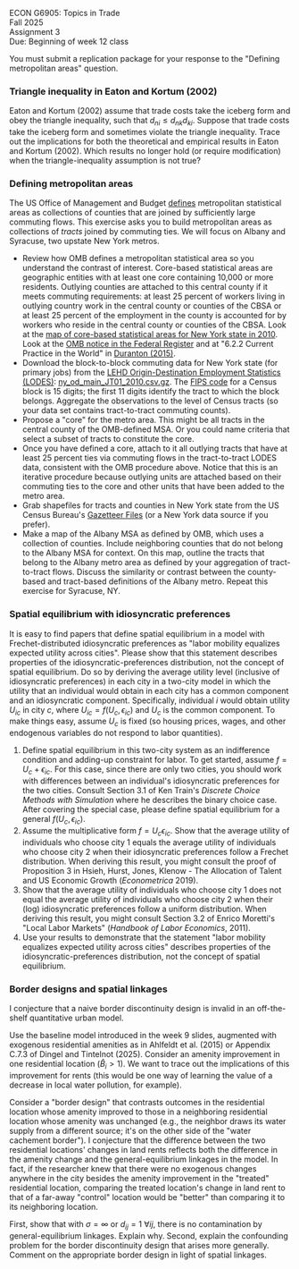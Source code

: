 ECON G6905: Topics in Trade\
Fall 2025\
Assignment 3\
Due: Beginning of week 12 class

You must submit a replication package for your response to the "Defining metropolitan areas" question.

### Triangle inequality in Eaton and Kortum (2002)

Eaton and Kortum (2002) assume that trade costs take the iceberg form and obey the triangle inequality,
such that $d_{ni} \leq d_{nk} d_{ki}$.
Suppose that trade costs take the iceberg form and sometimes violate the triangle inequality.
Trace out the implications for both the theoretical and empirical results in Eaton and Kortum (2002).
Which results no longer hold (or require modification) when the triangle-inequality assumption is not true?

### Defining metropolitan areas

The US Office of Management and Budget [defines](https://www.census.gov/programs-surveys/metro-micro/about/omb-standards/2010.html) metropolitan statistical areas as collections of counties that are joined by sufficiently large commuting flows.
This exercise asks you to build metropolitan areas as collections of *tracts* joined by commuting ties.
We will focus on Albany and Syracuse, two upstate New York metros.

- Review how OMB defines a metropolitan statistical area so you understand the contrast of interest.
Core-based statistical areas are geographic entities with at least one core containing 10,000 or more residents.
Outlying counties are attached to this central county if it meets commuting requirements: 
at least 25 percent of workers living in outlying country work in the central county or counties of the CBSA
or
at least 25 percent of the employment in the county is accounted for by workers who reside in the central county or counties of the CBSA.
Look at the [map of core-based statistical areas for New York state in 2010](https://www2.census.gov/geo/maps/metroarea/stcbsa_pg/Dec2009/cbsa2009_NY.pdf).
Look at the [OMB notice in the Federal Register](https://www.govinfo.gov/content/pkg/FR-2010-06-28/pdf/2010-15605.pdf) and at "6.2.2 Current Practice in the World" in [Duranton (2015)](https://ideas.repec.org/h/spr/advchp/978-4-431-55390-8_6.html).
- Download the block-to-block commuting data for New York state (for primary jobs) from the [LEHD Origin-Destination Employment Statistics (LODES)](https://lehd.ces.census.gov/data/): [
ny_od_main_JT01_2010.csv.gz](https://lehd.ces.census.gov/data/lodes/LODES8/ny/od/ny_od_main_JT00_2010.csv.gz). 
The [FIPS code](https://www.census.gov/programs-surveys/geography/guidance/geo-identifiers.html) for a Census block is 15 digits; the first 11 digits identify the tract to which the block belongs.
Aggregate the observations to the level of Census tracts (so your data set contains tract-to-tract commuting counts).
- Propose a "core" for the metro area.
This might be all tracts in the central county of the OMB-defined MSA.
Or you could name criteria that select a subset of tracts to constitute the core.
- Once you have defined a core, attach to it all outlying tracts that have at least 25 percent ties via commuting flows in the tract-to-tract LODES data, consistent with the OMB procedure above.
Notice that this is an iterative procedure because outlying units are attached based on their commuting ties to the core and other units that have been added to the metro area.
- Grab shapefiles for tracts and counties in New York state from the US Census Bureau's [Gazetteer Files](https://www.census.gov/geographies/reference-files/time-series/geo/gazetteer-files.html) (or a New York data source if you prefer).
- Make a map of the Albany MSA as defined by OMB, which uses a collection of counties.
Include neighboring counties that do not belong to the Albany MSA for context.
On this map, outline the tracts that belong to the Albany metro area as defined by your aggregation of tract-to-tract flows.
Discuss the similarity or contrast between the county-based and tract-based definitions of the Albany metro.
Repeat this exercise for Syracuse, NY.

### Spatial equilibrium with idiosyncratic preferences

It is easy to find papers that define spatial equilibrium in a model with Frechet-distributed idiosyncratic preferences as "labor mobility equalizes expected utility across cities".
Please show that this statement describes properties of the idiosyncratic-preferences distribution, not the concept of spatial equilibrium.
Do so by deriving the average utility level (inclusive of idiosyncratic preferences) in each city in a two-city model in which the utility that an individual would obtain in each city has a common component and an idiosyncratic component.
Specifically,
individual $i$ would obtain utility $U_{ic}$ in city $c$, where $U_{ic} = f(U_c,\epsilon_{ic})$ and $U_c$ is the common component.
To make things easy, assume $U_c$ is fixed (so housing prices, wages, and other endogenous variables do not respond to labor quantities).
1. Define spatial equilibrium in this two-city system as an indifference condition and adding-up constraint for labor. To get started, assume $f = U_c + \epsilon_{ic}$. For this case, since there are only two cities, you should work with differences between an individual's idiosyncratic preferences for the two cities. Consult Section 3.1 of Ken Train's *Discrete Choice Methods with Simulation* where he describes the binary choice case. After covering the special case, please define spatial equilibrium for a general $f(U_c,\epsilon_{ic})$.
2. Assume the multiplicative form $f = U_c \epsilon_{ic}$. Show that the average utility of individuals who choose city 1 equals the average utility of individuals who choose city 2 when their idiosyncratic preferences follow a Frechet distribution.
When deriving this result, you might consult the proof of Proposition 3 in Hsieh, Hurst, Jones, Klenow - The Allocation of Talent and US Economic Growth (*Econometrica* 2019).
3. Show that the average utility of individuals who choose city 1 does not equal the average utility of individuals who choose city 2 when their (log) idiosyncratic preferences follow a uniform distribution.
When deriving this result, you might consult Section 3.2 of Enrico Moretti's "Local Labor Markets" (*Handbook of Labor Economics*, 2011).
4. Use your results to demonstrate that the statement "labor mobility equalizes expected utility across cities" describes properties of the idiosyncratic-preferences distribution, not the concept of spatial equilibrium.


### Border designs and spatial linkages

I conjecture that a naive border discontinuity design is invalid in an off-the-shelf quantitative urban model.

Use the baseline model introduced in the week 9 slides, augmented with exogenous residential amenities as in Ahlfeldt et al. (2015) or Appendix C.7.3 of Dingel and Tintelnot (2025).
Consider an amenity improvement in one residential location ($\hat{B}_{i} > 1$).
We want to trace out the implications of this improvement for rents (this would be one way of learning the value of a decrease in local water pollution, for example).

Consider a "border design" that contrasts outcomes in the residential location whose amenity improved to those in a neighboring residential location whose amenity was unchanged (e.g., the neighbor draws its water supply from a different source; it's on the other side of the "water cachement border").
I conjecture that the difference between the two residential locations' changes in land rents reflects both the difference in the amenity change and the general-equilibrium linkages in the model.
In fact, if the researcher knew that there were no exogenous changes anywhere in the city besides the amenity improvement in the "treated" residential location, comparing the treated location's change in land rent to that of a far-away "control" location would be "better" than comparing it to its neighboring location.

First, show that with $\sigma = \infty$ or $d_{ij} = 1 \ \forall ij$, there is no contamination by general-equilibrium linkages.
Explain why.
Second, explain the confounding problem for the border discontinuity design that arises more generally.
Comment on the appropriate border design in light of spatial linkages.
